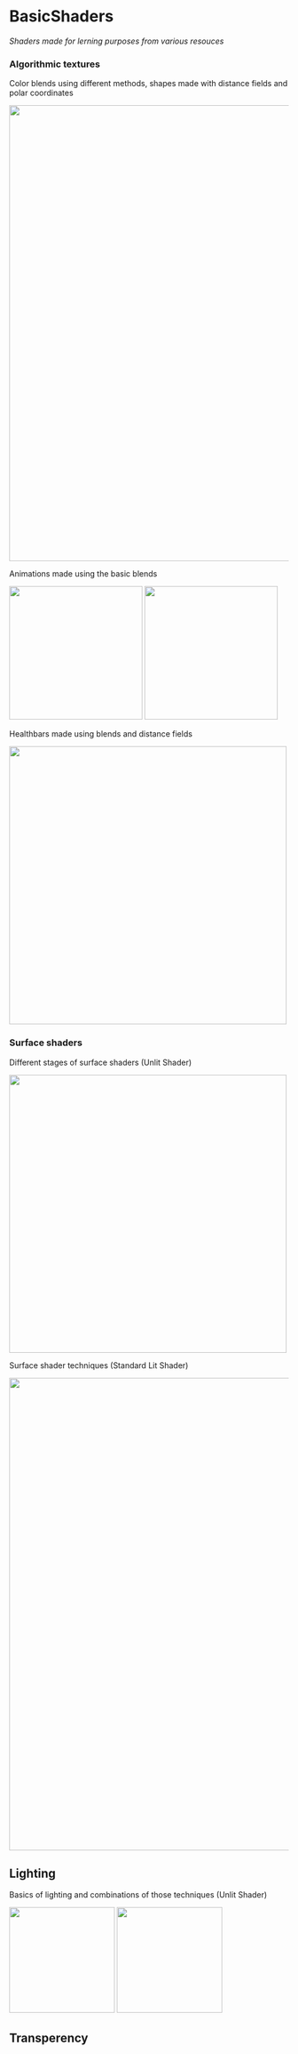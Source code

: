 # BasicShaders

*Shaders made for lerning purposes from various resouces*

### Algorithmic textures

Color blends using different methods, shapes made with distance fields and polar coordinates

<img src="https://user-images.githubusercontent.com/31730144/144705012-052e7070-2780-4eef-b5b2-7a429acebe53.png" width="820"> 

Animations made using the basic blends

<img src= "https://user-images.githubusercontent.com/31730144/141815397-892c21db-23ff-4555-a92e-dd4a9f8746d1.gif" height="240"> <img src="https://user-images.githubusercontent.com/31730144/141813667-411033c8-dbe7-4ed5-a774-fa4ca2e948eb.gif" height="240">

Healthbars made using blends and distance fields

<img src="https://user-images.githubusercontent.com/31730144/141803049-17c5293e-0763-4423-9787-e86a6ac55bd2.png" width="500">

### Surface shaders

Different stages of surface shaders (Unlit Shader)

<img src="https://user-images.githubusercontent.com/31730144/143614876-26b1904a-d84b-461b-83c0-fd4610699320.png" width="500">

Surface shader techniques (Standard Lit Shader)

<img src="https://user-images.githubusercontent.com/31730144/144711126-f857e462-2370-40e5-a62e-b9ce17c90b8d.png" width="850">

## Lighting

Basics of lighting and combinations of those techniques (Unlit Shader)

<img src="https://user-images.githubusercontent.com/31730144/144746198-523406a6-0872-4881-8716-28842cba346c.png" height="190"> <img src="https://user-images.githubusercontent.com/31730144/143615523-c071eb77-ec03-4967-a4a1-8d48f98dec58.png" height="190"> 

## Transperency
